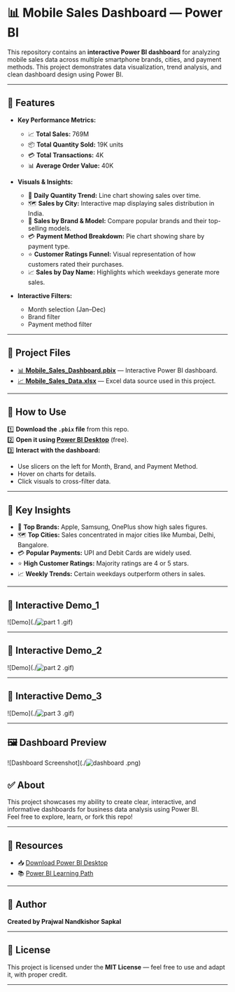 # 📊 Mobile Sales Dashboard — Power BI

This repository contains an **interactive Power BI dashboard** for analyzing mobile sales data across multiple smartphone brands, cities, and payment methods. This project demonstrates data visualization, trend analysis, and clean dashboard design using Power BI.

---

## 📌 **Features**

- **Key Performance Metrics:**
  - 📈 **Total Sales:** 769M
  - 📦 **Total Quantity Sold:** 19K units
  - 💳 **Total Transactions:** 4K
  - 📊 **Average Order Value:** 40K

- **Visuals & Insights:**
  - 📅 **Daily Quantity Trend:** Line chart showing sales over time.
  - 🗺️ **Sales by City:** Interactive map displaying sales distribution in India.
  - 📱 **Sales by Brand & Model:** Compare popular brands and their top-selling models.
  - 💳 **Payment Method Breakdown:** Pie chart showing share by payment type.
  - ⭐ **Customer Ratings Funnel:** Visual representation of how customers rated their purchases.
  - 📈 **Sales by Day Name:** Highlights which weekdays generate more sales.

- **Interactive Filters:**
  - Month selection (Jan–Dec)
  - Brand filter
  - Payment method filter

---

## 📂 **Project Files**

- [📊 **Mobile_Sales_Dashboard.pbix**](./Mobile_Sales_Dashboard.pbix) — Interactive Power BI dashboard.
- [📈 **Mobile_Sales_Data.xlsx**](./Mobile_Sales_Data.xlsx) — Excel data source used in this project.


---

## 🚀 **How to Use**

1️⃣ **Download the `.pbix` file** from this repo.  
2️⃣ **Open it using [Power BI Desktop](https://powerbi.microsoft.com/desktop/)** (free).  
3️⃣ **Interact with the dashboard:**  
   - Use slicers on the left for Month, Brand, and Payment Method.
   - Hover on charts for details.
   - Click visuals to cross-filter data.

---

## 🎯 **Key Insights**

- 📱 **Top Brands:** Apple, Samsung, OnePlus show high sales figures.
- 🗺️ **Top Cities:** Sales concentrated in major cities like Mumbai, Delhi, Bangalore.
- 💳 **Popular Payments:** UPI and Debit Cards are widely used.
- ⭐ **High Customer Ratings:** Majority ratings are 4 or 5 stars.
- 📈 **Weekly Trends:** Certain weekdays outperform others in sales.

---

## 🎥 **Interactive Demo_1**

![Demo](./![part 1](https://github.com/user-attachments/assets/6d4b7f6f-4140-4b27-b6e0-52d5879d4bac)
.gif)

---

## 🎥 **Interactive Demo_2**

![Demo](./![part 2](https://github.com/user-attachments/assets/5f1f86a7-38bb-4732-86e4-631fef8d193b)
.gif)

---

## 🎥 **Interactive Demo_3**

![Demo](./![part 3](https://github.com/user-attachments/assets/2c20fb85-49b2-43dc-b99f-8e6ef6c3c553)
.gif)

---

## 🖼️ **Dashboard Preview**

![Dashboard Screenshot](./![dashboard](https://github.com/user-attachments/assets/8049a890-5c9c-4a8c-971d-4a2e5d6ec6e8)
.png)

## ✅ **About**

This project showcases my ability to create clear, interactive, and informative dashboards for business data analysis using Power BI.  
Feel free to explore, learn, or fork this repo!

---

## 📎 **Resources**

- 📥 [Download Power BI Desktop](https://powerbi.microsoft.com/desktop/)
- 📚 [Power BI Learning Path](https://learn.microsoft.com/en-us/power-bi/fundamentals/)

---

## 🔗 **Author**

**Created by Prajwal Nandkishor Sapkal**

---

## 📄 **License**

This project is licensed under the **MIT License** — feel free to use and adapt it, with proper credit.

---
